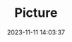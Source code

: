 ---
weight: 1
images:
- /images/edited/154.jpeg
title: Picture
date: 2023-11-11 14:03:37
tags:
- luminar
- work
---